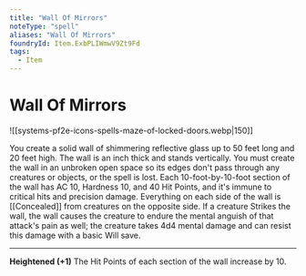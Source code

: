 ```yaml
---
title: "Wall Of Mirrors"
noteType: "spell"
aliases: "Wall Of Mirrors"
foundryId: Item.ExbPLIWmwV9Zt9Fd
tags:
  - Item
---
```


# Wall Of Mirrors
![[systems-pf2e-icons-spells-maze-of-locked-doors.webp|150]]

You create a solid wall of shimmering reflective glass up to 50 feet long and 20 feet high. The wall is an inch thick and stands vertically. You must create the wall in an unbroken open space so its edges don't pass through any creatures or objects, or the spell is lost. Each 10-foot-by-10-foot section of the wall has AC 10, Hardness 10, and 40 Hit Points, and it's immune to critical hits and precision damage. Everything on each side of the wall is [[Concealed]] from creatures on the opposite side. If a creature Strikes the wall, the wall causes the creature to endure the mental anguish of that attack's pain as well; the creature takes 4d4 mental damage and can resist this damage with a basic Will save.

* * *

**Heightened (+1)** The Hit Points of each section of the wall increase by 10.
